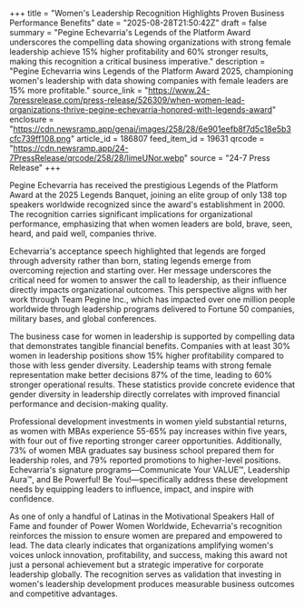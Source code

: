 +++
title = "Women's Leadership Recognition Highlights Proven Business Performance Benefits"
date = "2025-08-28T21:50:42Z"
draft = false
summary = "Pegine Echevarria's Legends of the Platform Award underscores the compelling data showing organizations with strong female leadership achieve 15% higher profitability and 60% stronger results, making this recognition a critical business imperative."
description = "Pegine Echevarria wins Legends of the Platform Award 2025, championing women's leadership with data showing companies with female leaders are 15% more profitable."
source_link = "https://www.24-7pressrelease.com/press-release/526309/when-women-lead-organizations-thrive-pegine-echevarria-honored-with-legends-award"
enclosure = "https://cdn.newsramp.app/genai/images/258/28/6e901eefb8f7d5c18e5b3cfc739ff108.png"
article_id = 186807
feed_item_id = 19631
qrcode = "https://cdn.newsramp.app/24-7PressRelease/qrcode/258/28/limeUNor.webp"
source = "24-7 Press Release"
+++

<p>Pegine Echevarria has received the prestigious Legends of the Platform Award at the 2025 Legends Banquet, joining an elite group of only 138 top speakers worldwide recognized since the award's establishment in 2000. The recognition carries significant implications for organizational performance, emphasizing that when women leaders are bold, brave, seen, heard, and paid well, companies thrive.</p><p>Echevarria's acceptance speech highlighted that legends are forged through adversity rather than born, stating legends emerge from overcoming rejection and starting over. Her message underscores the critical need for women to answer the call to leadership, as their influence directly impacts organizational outcomes. This perspective aligns with her work through Team Pegine Inc., which has impacted over one million people worldwide through leadership programs delivered to Fortune 50 companies, military bases, and global conferences.</p><p>The business case for women in leadership is supported by compelling data that demonstrates tangible financial benefits. Companies with at least 30% women in leadership positions show 15% higher profitability compared to those with less gender diversity. Leadership teams with strong female representation make better decisions 87% of the time, leading to 60% stronger operational results. These statistics provide concrete evidence that gender diversity in leadership directly correlates with improved financial performance and decision-making quality.</p><p>Professional development investments in women yield substantial returns, as women with MBAs experience 55-65% pay increases within five years, with four out of five reporting stronger career opportunities. Additionally, 73% of women MBA graduates say business school prepared them for leadership roles, and 79% reported promotions to higher-level positions. Echevarria's signature programs—Communicate Your VALUE™, Leadership Aura™, and Be Powerful! Be You!—specifically address these development needs by equipping leaders to influence, impact, and inspire with confidence.</p><p>As one of only a handful of Latinas in the Motivational Speakers Hall of Fame and founder of Power Women Worldwide, Echevarria's recognition reinforces the mission to ensure women are prepared and empowered to lead. The data clearly indicates that organizations amplifying women's voices unlock innovation, profitability, and success, making this award not just a personal achievement but a strategic imperative for corporate leadership globally. The recognition serves as validation that investing in women's leadership development produces measurable business outcomes and competitive advantages.</p>